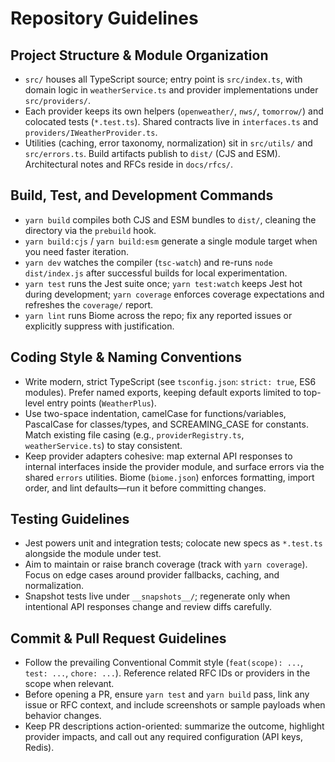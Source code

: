 # Repository Guidelines

## Project Structure & Module Organization
- `src/` houses all TypeScript source; entry point is `src/index.ts`, with domain logic in `weatherService.ts` and provider implementations under `src/providers/`.
- Each provider keeps its own helpers (`openweather/`, `nws/`, `tomorrow/`) and colocated tests (`*.test.ts`). Shared contracts live in `interfaces.ts` and `providers/IWeatherProvider.ts`.
- Utilities (caching, error taxonomy, normalization) sit in `src/utils/` and `src/errors.ts`. Build artifacts publish to `dist/` (CJS and ESM). Architectural notes and RFCs reside in `docs/rfcs/`.

## Build, Test, and Development Commands
- `yarn build` compiles both CJS and ESM bundles to `dist/`, cleaning the directory via the `prebuild` hook.
- `yarn build:cjs` / `yarn build:esm` generate a single module target when you need faster iteration.
- `yarn dev` watches the compiler (`tsc-watch`) and re-runs `node dist/index.js` after successful builds for local experimentation.
- `yarn test` runs the Jest suite once; `yarn test:watch` keeps Jest hot during development; `yarn coverage` enforces coverage expectations and refreshes the `coverage/` report.
- `yarn lint` runs Biome across the repo; fix any reported issues or explicitly suppress with justification.

## Coding Style & Naming Conventions
- Write modern, strict TypeScript (see `tsconfig.json`: `strict: true`, ES6 modules). Prefer named exports, keeping default exports limited to top-level entry points (`WeatherPlus`).
- Use two-space indentation, camelCase for functions/variables, PascalCase for classes/types, and SCREAMING_CASE for constants. Match existing file casing (e.g., `providerRegistry.ts`, `weatherService.ts`) to stay consistent.
- Keep provider adapters cohesive: map external API responses to internal interfaces inside the provider module, and surface errors via the shared `errors` utilities. Biome (`biome.json`) enforces formatting, import order, and lint defaults—run it before committing changes.

## Testing Guidelines
- Jest powers unit and integration tests; colocate new specs as `*.test.ts` alongside the module under test.
- Aim to maintain or raise branch coverage (track with `yarn coverage`). Focus on edge cases around provider fallbacks, caching, and normalization.
- Snapshot tests live under `__snapshots__/`; regenerate only when intentional API responses change and review diffs carefully.

## Commit & Pull Request Guidelines
- Follow the prevailing Conventional Commit style (`feat(scope): ...`, `test: ...`, `chore: ...`). Reference related RFC IDs or providers in the scope when relevant.
- Before opening a PR, ensure `yarn test` and `yarn build` pass, link any issue or RFC context, and include screenshots or sample payloads when behavior changes.
- Keep PR descriptions action-oriented: summarize the outcome, highlight provider impacts, and call out any required configuration (API keys, Redis).
